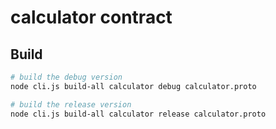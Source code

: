 # calculator contract

## Build
```sh
# build the debug version
node cli.js build-all calculator debug calculator.proto 

# build the release version
node cli.js build-all calculator release calculator.proto 
```